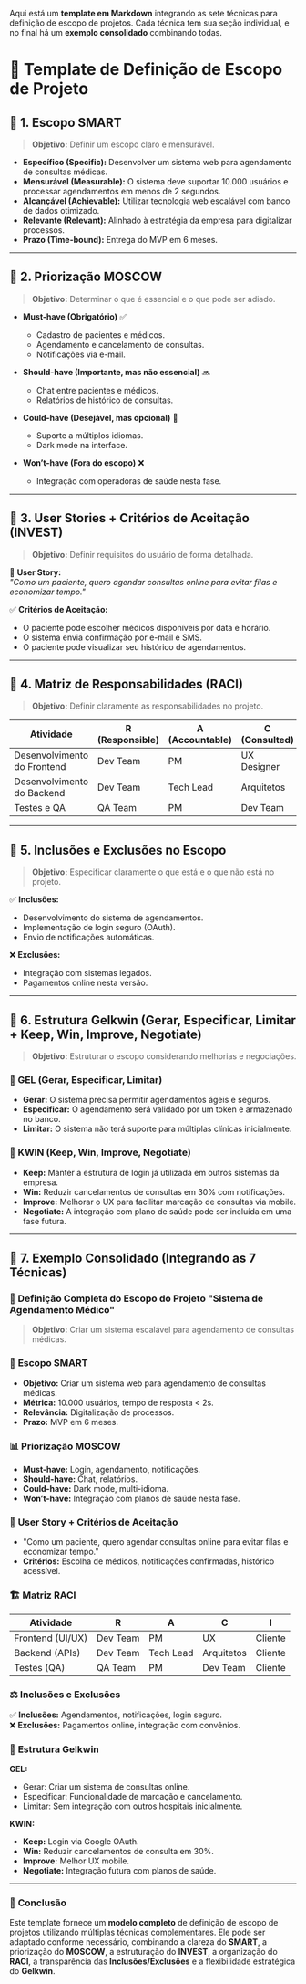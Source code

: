 Aqui está um **template em Markdown** integrando as sete técnicas para definição de escopo de projetos. Cada técnica tem sua seção individual, e no final há um **exemplo consolidado** combinando todas.

# 📌 Template de Definição de Escopo de Projeto

## 📍 1. Escopo SMART
> **Objetivo:** Definir um escopo claro e mensurável.

- **Específico (Specific):** Desenvolver um sistema web para agendamento de consultas médicas.
- **Mensurável (Measurable):** O sistema deve suportar 10.000 usuários e processar agendamentos em menos de 2 segundos.
- **Alcançável (Achievable):** Utilizar tecnologia web escalável com banco de dados otimizado.
- **Relevante (Relevant):** Alinhado à estratégia da empresa para digitalizar processos.
- **Prazo (Time-bound):** Entrega do MVP em 6 meses.

---
## 📍 2. Priorização MOSCOW
> **Objetivo:** Determinar o que é essencial e o que pode ser adiado.

- **Must-have (Obrigatório)** ✅
  - Cadastro de pacientes e médicos.
  - Agendamento e cancelamento de consultas.
  - Notificações via e-mail.

- **Should-have (Importante, mas não essencial)** 🔜
  - Chat entre pacientes e médicos.
  - Relatórios de histórico de consultas.

- **Could-have (Desejável, mas opcional)** 🤔
  - Suporte a múltiplos idiomas.
  - Dark mode na interface.

- **Won’t-have (Fora do escopo)** ❌
  - Integração com operadoras de saúde nesta fase.

---
## 📍 3. User Stories + Critérios de Aceitação (INVEST)
> **Objetivo:** Definir requisitos do usuário de forma detalhada.

📌 **User Story:**  
*"Como um paciente, quero agendar consultas online para evitar filas e economizar tempo."*

✅ **Critérios de Aceitação:**  
- O paciente pode escolher médicos disponíveis por data e horário.  
- O sistema envia confirmação por e-mail e SMS.  
- O paciente pode visualizar seu histórico de agendamentos.

---
## 📍 4. Matriz de Responsabilidades (RACI)
> **Objetivo:** Definir claramente as responsabilidades no projeto.

| Atividade                      | R (Responsible) | A (Accountable) | C (Consulted) | I (Informed) |
|--------------------------------|----------------|----------------|--------------|-------------|
| Desenvolvimento do Frontend    | Dev Team       | PM             | UX Designer  | Cliente     |
| Desenvolvimento do Backend     | Dev Team       | Tech Lead      | Arquitetos   | Cliente     |
| Testes e QA                    | QA Team        | PM             | Dev Team     | Cliente     |

---
## 📍 5. Inclusões e Exclusões no Escopo
> **Objetivo:** Especificar claramente o que está e o que não está no projeto.

✅ **Inclusões:**  
- Desenvolvimento do sistema de agendamentos.  
- Implementação de login seguro (OAuth).  
- Envio de notificações automáticas.  

❌ **Exclusões:**  
- Integração com sistemas legados.  
- Pagamentos online nesta versão.  

---
## 📍 6. Estrutura Gelkwin (Gerar, Especificar, Limitar + Keep, Win, Improve, Negotiate)
> **Objetivo:** Estruturar o escopo considerando melhorias e negociações.

### **📌 GEL (Gerar, Especificar, Limitar)**
- **Gerar:** O sistema precisa permitir agendamentos ágeis e seguros.  
- **Especificar:** O agendamento será validado por um token e armazenado no banco.  
- **Limitar:** O sistema não terá suporte para múltiplas clínicas inicialmente.  

### **📌 KWIN (Keep, Win, Improve, Negotiate)**
- **Keep:** Manter a estrutura de login já utilizada em outros sistemas da empresa.  
- **Win:** Reduzir cancelamentos de consultas em 30% com notificações.  
- **Improve:** Melhorar o UX para facilitar marcação de consultas via mobile.  
- **Negotiate:** A integração com plano de saúde pode ser incluída em uma fase futura.  

---

## 📍 7. Exemplo Consolidado (Integrando as 7 Técnicas)
### 🔷 Definição Completa do Escopo do Projeto "Sistema de Agendamento Médico"
> **Objetivo:** Criar um sistema escalável para agendamento de consultas médicas.

### 🎯 **Escopo SMART**
- **Objetivo:** Criar um sistema web para agendamento de consultas médicas.
- **Métrica:** 10.000 usuários, tempo de resposta < 2s.
- **Relevância:** Digitalização de processos.
- **Prazo:** MVP em 6 meses.

### 📊 **Priorização MOSCOW**
- **Must-have:** Login, agendamento, notificações.
- **Should-have:** Chat, relatórios.
- **Could-have:** Dark mode, multi-idioma.
- **Won’t-have:** Integração com planos de saúde nesta fase.

### 👤 **User Story + Critérios de Aceitação**
- "Como um paciente, quero agendar consultas online para evitar filas e economizar tempo."
- **Critérios:** Escolha de médicos, notificações confirmadas, histórico acessível.

### 🏗 **Matriz RACI**
| Atividade                | R | A | C | I |
|--------------------------|---|---|---|---|
| Frontend (UI/UX)        | Dev Team | PM | UX | Cliente |
| Backend (APIs)          | Dev Team | Tech Lead | Arquitetos | Cliente |
| Testes (QA)             | QA Team | PM | Dev Team | Cliente |

### ⚖ **Inclusões e Exclusões**
✅ **Inclusões:** Agendamentos, notificações, login seguro.  
❌ **Exclusões:** Pagamentos online, integração com convênios.  

### 🔄 **Estrutura Gelkwin**
**GEL:**  
- Gerar: Criar um sistema de consultas online.  
- Especificar: Funcionalidade de marcação e cancelamento.  
- Limitar: Sem integração com outros hospitais inicialmente.  

**KWIN:**  
- **Keep:** Login via Google OAuth.  
- **Win:** Reduzir cancelamentos de consulta em 30%.  
- **Improve:** Melhor UX mobile.  
- **Negotiate:** Integração futura com planos de saúde.  

---
### 🚀 **Conclusão**
Este template fornece um **modelo completo** de definição de escopo de projetos utilizando múltiplas técnicas complementares. Ele pode ser adaptado conforme necessário, combinando a clareza do **SMART**, a priorização do **MOSCOW**, a estruturação do **INVEST**, a organização do **RACI**, a transparência das **Inclusões/Exclusões** e a flexibilidade estratégica do **Gelkwin**.

